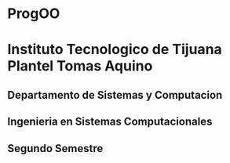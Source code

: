 # ProgOO

# Instituto Tecnologico de Tijuana Plantel Tomas Aquino
## Departamento de Sistemas y Computacion
## Ingenieria en Sistemas Computacionales
## Segundo Semestre
## 
